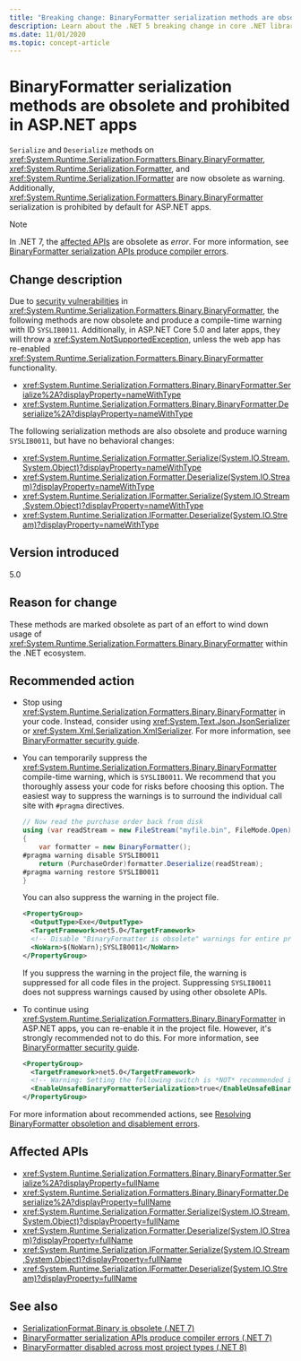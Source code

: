 ```yaml
---
title: "Breaking change: BinaryFormatter serialization methods are obsolete and prohibited in ASP.NET apps"
description: Learn about the .NET 5 breaking change in core .NET libraries where serialize and deserialize methods on BinaryFormatter, Formatter, and IFormatter are obsolete.
ms.date: 11/01/2020
ms.topic: concept-article
---
```

# BinaryFormatter serialization methods are obsolete and prohibited in ASP.NET apps

`Serialize` and `Deserialize` methods on <xref:System.Runtime.Serialization.Formatters.Binary.BinaryFormatter>, <xref:System.Runtime.Serialization.Formatter>, and <xref:System.Runtime.Serialization.IFormatter> are now obsolete as warning. Additionally, <xref:System.Runtime.Serialization.Formatters.Binary.BinaryFormatter> serialization is prohibited by default for ASP.NET apps.

> [!NOTE]
> In .NET 7, the [affected APIs](#affected-apis) are obsolete as *error*. For more information, see [BinaryFormatter serialization APIs produce compiler errors](../7.0/binaryformatter-apis-produce-errors.md).

## Change description

Due to [security vulnerabilities](../../../../standard/serialization/binaryformatter-security-guide.md#binaryformatter-security-vulnerabilities) in <xref:System.Runtime.Serialization.Formatters.Binary.BinaryFormatter>, the following methods are now obsolete and produce a compile-time warning with ID `SYSLIB0011`. Additionally, in ASP.NET Core 5.0 and later apps, they will throw a <xref:System.NotSupportedException>, unless the web app has re-enabled <xref:System.Runtime.Serialization.Formatters.Binary.BinaryFormatter> functionality.

- <xref:System.Runtime.Serialization.Formatters.Binary.BinaryFormatter.Serialize%2A?displayProperty=nameWithType>
- <xref:System.Runtime.Serialization.Formatters.Binary.BinaryFormatter.Deserialize%2A?displayProperty=nameWithType>

The following serialization methods are also obsolete and produce warning `SYSLIB0011`, but have no behavioral changes:

- <xref:System.Runtime.Serialization.Formatter.Serialize(System.IO.Stream,System.Object)?displayProperty=nameWithType>
- <xref:System.Runtime.Serialization.Formatter.Deserialize(System.IO.Stream)?displayProperty=nameWithType>
- <xref:System.Runtime.Serialization.IFormatter.Serialize(System.IO.Stream,System.Object)?displayProperty=nameWithType>
- <xref:System.Runtime.Serialization.IFormatter.Deserialize(System.IO.Stream)?displayProperty=nameWithType>

## Version introduced

5.0

## Reason for change

These methods are marked obsolete as part of an effort to wind down usage of <xref:System.Runtime.Serialization.Formatters.Binary.BinaryFormatter> within the .NET ecosystem.

## Recommended action

- Stop using <xref:System.Runtime.Serialization.Formatters.Binary.BinaryFormatter> in your code. Instead, consider using <xref:System.Text.Json.JsonSerializer> or <xref:System.Xml.Serialization.XmlSerializer>. For more information, see [BinaryFormatter security guide](../../../../standard/serialization/binaryformatter-security-guide.md).

- You can temporarily suppress the <xref:System.Runtime.Serialization.Formatters.Binary.BinaryFormatter> compile-time warning, which is `SYSLIB0011`. We recommend that you thoroughly assess your code for risks before choosing this option. The easiest way to suppress the warnings is to surround the individual call site with `#pragma` directives.

  ```csharp
  // Now read the purchase order back from disk
  using (var readStream = new FileStream("myfile.bin", FileMode.Open))
  {
      var formatter = new BinaryFormatter();
  #pragma warning disable SYSLIB0011
      return (PurchaseOrder)formatter.Deserialize(readStream);
  #pragma warning restore SYSLIB0011
  }
  ```

  You can also suppress the warning in the project file.

  ```xml
  <PropertyGroup>
    <OutputType>Exe</OutputType>
    <TargetFramework>net5.0</TargetFramework>
    <!-- Disable "BinaryFormatter is obsolete" warnings for entire project -->
    <NoWarn>$(NoWarn);SYSLIB0011</NoWarn>
  </PropertyGroup>
  ```

  If you suppress the warning in the project file, the warning is suppressed for all code files in the project. Suppressing `SYSLIB0011` does not suppress warnings caused by using other obsolete APIs.

- To continue using <xref:System.Runtime.Serialization.Formatters.Binary.BinaryFormatter> in ASP.NET apps, you can re-enable it in the project file. However, it's strongly recommended not to do this. For more information, see [BinaryFormatter security guide](../../../../standard/serialization/binaryformatter-security-guide.md).

  ```xml
  <PropertyGroup>
    <TargetFramework>net5.0</TargetFramework>
    <!-- Warning: Setting the following switch is *NOT* recommended in web apps. -->
    <EnableUnsafeBinaryFormatterSerialization>true</EnableUnsafeBinaryFormatterSerialization>
  </PropertyGroup>
  ```

For more information about recommended actions, see [Resolving BinaryFormatter obsoletion and disablement errors](../../../../standard/serialization/binaryformatter-security-guide.md).

## Affected APIs

- <xref:System.Runtime.Serialization.Formatters.Binary.BinaryFormatter.Serialize%2A?displayProperty=fullName>
- <xref:System.Runtime.Serialization.Formatters.Binary.BinaryFormatter.Deserialize%2A?displayProperty=fullName>
- <xref:System.Runtime.Serialization.Formatter.Serialize(System.IO.Stream,System.Object)?displayProperty=fullName>
- <xref:System.Runtime.Serialization.Formatter.Deserialize(System.IO.Stream)?displayProperty=fullName>
- <xref:System.Runtime.Serialization.IFormatter.Serialize(System.IO.Stream,System.Object)?displayProperty=fullName>
- <xref:System.Runtime.Serialization.IFormatter.Deserialize(System.IO.Stream)?displayProperty=fullName>

## See also

- [SerializationFormat.Binary is obsolete (.NET 7)](../7.0/serializationformat-binary.md)
- [BinaryFormatter serialization APIs produce compiler errors (.NET 7)](../7.0/binaryformatter-apis-produce-errors.md)
- [BinaryFormatter disabled across most project types (.NET 8)](../8.0/binaryformatter-disabled.md)
